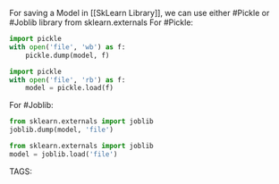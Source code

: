 For saving a Model in [[SkLearn Library]], we can use either #Pickle or #Joblib library from sklearn.externals
For #Pickle:
```python
import pickle
with open('file', 'wb') as f:
	pickle.dump(model, f)
```
```python
import pickle
with open('file', 'rb') as f:
	model = pickle.load(f)
```
For #Joblib:
```python
from sklearn.externals import joblib
joblib.dump(model, 'file')
```
```python
from sklearn.externals import joblib
model = joblib.load('file')
```

TAGS: